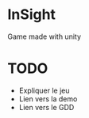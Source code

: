 # InSight
Game made with unity

# TODO
 - Expliquer le jeu
 - Lien vers la demo
 - Lien vers le GDD
